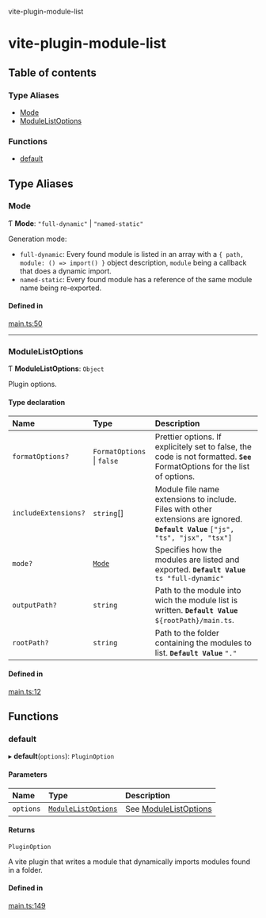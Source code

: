 vite-plugin-module-list

# vite-plugin-module-list

## Table of contents

### Type Aliases

- [Mode](README.md#mode)
- [ModuleListOptions](README.md#modulelistoptions)

### Functions

- [default](README.md#default)

## Type Aliases

### Mode

Ƭ **Mode**: ``"full-dynamic"`` \| ``"named-static"``

Generation mode:
- `full-dynamic`: Every found module is listed in an array with a `{ path, module: () => import() }` object description, `module` being a callback that does a dynamic import.
- `named-static`: Every found module has a reference of the same module name being re-exported.

#### Defined in

[main.ts:50](https://github.com/davidbonnet/vite-plugin-module-list/blob/88551b1/lib/main.ts#L50)

___

### ModuleListOptions

Ƭ **ModuleListOptions**: `Object`

Plugin options.

#### Type declaration

| Name | Type | Description |
| :------ | :------ | :------ |
| `formatOptions?` | `FormatOptions` \| ``false`` | Prettier options. If explicitely set to false, the code is not formatted. **`See`** FormatOptions for the list of options. |
| `includeExtensions?` | `string`[] | Module file name extensions to include. Files with other extensions are ignored. **`Default Value`** `["js", "ts", "jsx", "tsx"]` |
| `mode?` | [`Mode`](README.md#mode) | Specifies how the modules are listed and exported. **`Default Value`** ```ts "full-dynamic" ``` |
| `outputPath?` | `string` | Path to the module into wich the module list is written. **`Default Value`** `${rootPath}/main.ts`. |
| `rootPath?` | `string` | Path to the folder containing the modules to list. **`Default Value`** `"."` |

#### Defined in

[main.ts:12](https://github.com/davidbonnet/vite-plugin-module-list/blob/88551b1/lib/main.ts#L12)

## Functions

### default

▸ **default**(`options`): `PluginOption`

#### Parameters

| Name | Type | Description |
| :------ | :------ | :------ |
| `options` | [`ModuleListOptions`](README.md#modulelistoptions) | See [ModuleListOptions](README.md#modulelistoptions) |

#### Returns

`PluginOption`

A vite plugin that writes a module that dynamically imports modules found in a folder.

#### Defined in

[main.ts:149](https://github.com/davidbonnet/vite-plugin-module-list/blob/88551b1/lib/main.ts#L149)
